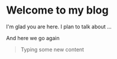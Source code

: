 # Welcome to my blog

I'm glad you are here. I plan to talk about ...

And here we go again
>Typing some new content
